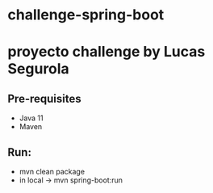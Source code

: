 # challenge-spring-boot

# proyecto challenge by Lucas Segurola

## Pre-requisites
- Java 11 
- Maven
## Run:
- mvn clean package
- in local -> mvn spring-boot:run
